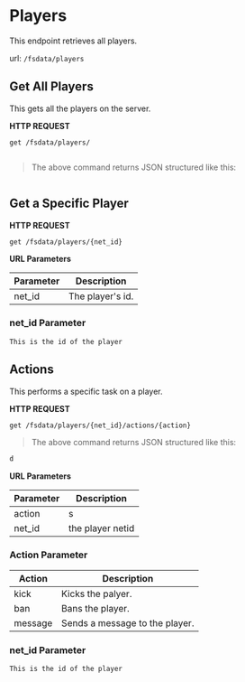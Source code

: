 # Players

This endpoint retrieves all players.

url: `/fsdata/players`

## Get All Players

This gets all the players on the server.

**HTTP REQUEST**

`get /fsdata/players/`


```JSON
```
>The above command returns JSON structured like this:
```JSON
```

## Get a Specific Player

**HTTP REQUEST**

`get /fsdata/players/{net_id}`

**URL Parameters**

Parameter|Description
---------|-----------
net_id   |The player's id.

### **net_id Parameter** 

    This is the id of the player


## Actions

This performs a specific task on a player.

**HTTP REQUEST**

`get /fsdata/players/{net_id}/actions/{action}`

>The above command returns JSON structured like this:

```C#
d
```

**URL Parameters**

Parameter|Description
---|---
action|s
net_id|the player netid

###  **Action Parameter**

  Action|Description
  ---|---
  kick| Kicks the palyer.
  ban| Bans the player.
  message|Sends a message to the player.

###  **net_id Parameter** 

    This is the id of the player
